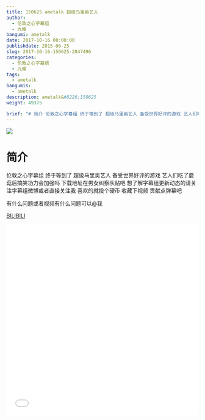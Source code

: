 ```yaml
---
title: 150625 ametalk 超级马里奥艺人
author: 
  - 伦敦之心字幕组
  - 九條
bangumi: ametalk
date: 2017-10-16 00:00:00
publishdate: 2015-06-25
slug: 2017-10-16-150625-2847496
categories: 
  - 伦敦之心字幕组
  - 九條
tags: 
  - ametalk
bangumis: 
  - ametalk
description: ametalk&#8226;150625
weight: 49375

brief: "# 简介 伦敦之心字幕组 终于等到了 超级马里奥艺人 备受世界好评的游戏 艺人们吃了蘑菇后搞笑功力会加强吗 下载地址在男女纠察队贴吧 想了解字幕组更新动态的请关注字幕组微博或者直接关注我 喜欢的就投个硬币 收藏下视频 贡献点弹幕吧 有什么问题或者视频有什么问题可以@我"
---
```


![](https://i.imgur.com/2SToZGb.jpg)

# 简介  
伦敦之心字幕组 终于等到了 超级马里奥艺人 备受世界好评的游戏 艺人们吃了蘑菇后搞笑功力会加强吗 下载地址在男女纠察队贴吧 想了解字幕组更新动态的请关注字幕组微博或者直接关注我 喜欢的就投个硬币 收藏下视频 贡献点弹幕吧


有什么问题或者视频有什么问题可以@我

  [BILIBILI](https://www.bilibili.com/video/av2847496/)


<div class="vcontainer">  <iframe class='video' src="//www.bilibili.com/blackboard/player.html?aid=2847496" width="100%" height="500" frameborder="0" allowfullscreen="allowfullscreen"></iframe></div>

